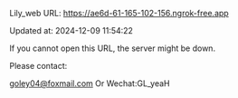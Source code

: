 Lily_web URL: https://ae6d-61-165-102-156.ngrok-free.app

Updated at: 2024-12-09 11:54:22

If you cannot open this URL, the server might be down.

Please contact: 

goley04@foxmail.com Or Wechat:GL_yeaH